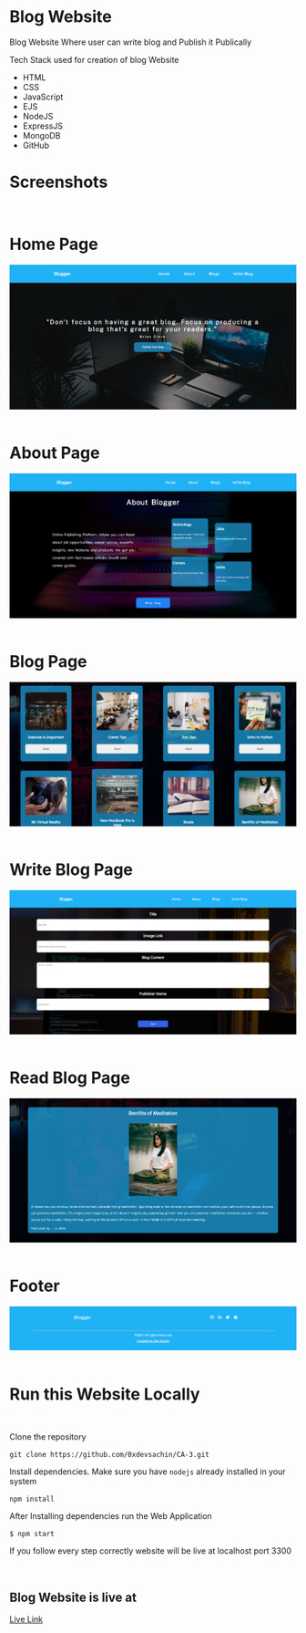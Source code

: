# Blog Website

Blog Website Where user can write blog and Publish it Publically

Tech Stack used for creation of blog Website
* HTML
* CSS
* JavaScript
* EJS
* NodeJS
* ExpressJS 
* MongoDB 
* GitHub

# Screenshots

<br>

# Home Page

<img src="static/img/Homepage.PNG" alt="Homeimage">

<br>
<br>

# About Page

<img src="static/img/Aboutpage.png" alt="Aboutimage">

<br>
<br>

# Blog Page

<img src="static/img/Blogspage.PNG" alt="blogpimage">

<br>
<br>

# Write Blog Page

<img src="static/img/Writeblog.PNG" alt="writeblogimage">

<br>
<br>

# Read Blog Page

<img src="static/img/Readblog.PNG" alt="readblogimage">

<br>
<br>

# Footer

<img src="static/img/Footerpage.PNG" alt="readblogimage">


<br>
<br>

# Run this Website Locally
<br>

Clone the repository 

```shell
git clone https://github.com/0xdevsachin/CA-3.git
 ```
Install dependencies. Make sure you have `nodejs` already installed in your system
```shell 
npm install 
```
After  Installing dependencies run the Web Application
```shell
$ npm start
```
If you follow every step correctly website will be live at localhost port 3300

<br>

## Blog Website is live at

[Live Link](https://sachin-blogger-website-ca3.herokuapp.com/) 
